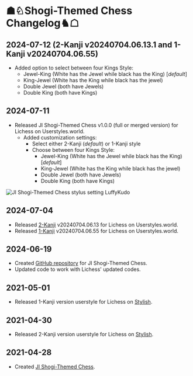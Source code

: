 # ☗♘Shogi-Themed Chess Changelog♞☖

## 2024-07-12 (2-Kanji v20240704.06.13.1 and 1-Kanji v20240704.06.55)
- Added option to select between four Kings Style:
  - Jewel-King (White has the Jewel while black has the King) [*default*]
  - King-Jewel (White has the King while black has the jewel)
  - Double Jewel (both have Jewels)
  - Double King (both have Kings)

## 2024-07-11
- Released JI Shogi-Themed Chess v1.0.0 (full or merged version) for Lichess on Userstyles.world.
  - Added customization settings:
    - Select either 2-Kanji (*default*) or 1-Kanji style
    - Choose between four Kings Style:
      - Jewel-King (White has the Jewel while black has the King) [*default*]
      - King-Jewel (White has the King while black has the jewel)
      - Double Jewel (both have Jewels)
      - Double King (both have Kings)
     
![JI Shogi-Themed Chess stylus setting LuffyKudo](https://luffykudo.wordpress.com/wp-content/uploads/2024/07/ji-shogi-themed-chess-stylus-settings.png)

## 2024-07-04
- Released [2-Kanji](https://userstyles.world/style/17075/ji-shogi-themed-chess-2-kanji) v20240704.06.13 for Lichess on Userstyles.world.
- Released [1-Kanji](https://userstyles.world/style/17076/ji-shogi-themed-chess-1-kanji) v20240704.06.55 for Lichess on Userstyles.world.
## 2024-06-19
- Created [GitHub repository](https://github.com/LuffyKudo/JI-Shogi-Themed-Chess) for JI Shogi-Themed Chess.
- Updated code to work with Lichess' updated codes.
## 2021-05-01
- Released 1-Kanji version userstyle for Lichess on [Stylish](https://userstyles.org/styles/202656/lichess-ji-shogi-themed-chess-1-kanji).
## 2021-04-30
- Released 2-Kanji version userstyle for Lichess on [Stylish](https://userstyles.org/styles/202618/lichess-ji-shogi-themed-chess-2-kanji).
## 2021-04-28
- Created [JI Shogi-Themed Chess](https://luffykudo.wordpress.com/2021/04/28/shogi-themed-chess-japanized-western-chess/).
